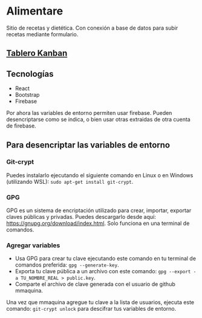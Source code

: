 # Alimentare
Sitio de recetas y dietética. Con conexión a base de datos para subir recetas mediante formulario.
## [Tablero Kanban](https://trello.com/b/fReIANos/alimentare)
## Tecnologías
- React
- Bootstrap
- Firebase

Por ahora las variables de entorno permiten usar firebase. Pueden desencriptarse como se indica, o bien usar otras extraidas de otra cuenta de firebase.

## Para desencriptar las variables de entorno
### Git-crypt
Puedes instalarlo ejecutando el siguiente comando en Linux o en Windows (utilizando WSL): ``sudo apt-get install git-crypt``.

### GPG
GPG es un sistema de encriptación utilizado para crear, importar, exportar claves públicas y privadas. Puedes descargarlo desde aquí: https://gnupg.org/download/index.html. Solo funciona en una terminal de comandos.

### Agregar variables
- Usa GPG para crear tu clave ejecutando este comando en tu terminal de comandos preferida: ``gpg --generate-key``.
- Exporta tu clave pública a un archivo con este comando: ``gpg --export -a TU_NOMBRE_REAL > public.key``.
- Comparte el archivo de clave generada con el usuario de github mmaquina.

Una vez que mmaquina agregue tu clave a la lista de usuarios, ejecuta este comando: ``git-crypt unlock`` para descifrar tus variables de entorno.
